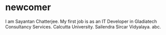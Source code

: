 # newcomer
I am Sayantan Chatterjee.
My first job is as an IT Developer in Gladiatech Consultancy Services.
Calcutta University.
Sailendra Sircar Vidyalaya.
abc.

